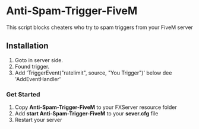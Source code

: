 # Anti-Spam-Trigger-FiveM
This script blocks cheaters who try to spam triggers from your FiveM server

## Installation

1. Goto in server side.
2. Found trigger.
3. Add 'TriggerEvent("ratelimit", source, "You Trigger")' below dee 'AddEventHandler'

### Get Started
1) Copy **Anti-Spam-Trigger-FiveM** to your FXServer resource folder
2) Add **start Anti-Spam-Trigger-FiveM** to your **sever.cfg** file
3) Restart your server
 
